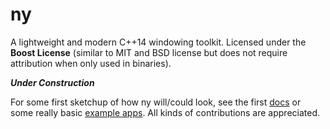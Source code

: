 # ny

A lightweight and modern C++14 windowing toolkit.
Licensed under the __Boost License__ (similar to MIT and BSD license but does not require
attribution when only used in binaries).

**_Under Construction_**

For some first sketchup of how ny will/could look, see the first [docs](doc) or some
really basic [example apps](src/examples).
All kinds of contributions are appreciated.
